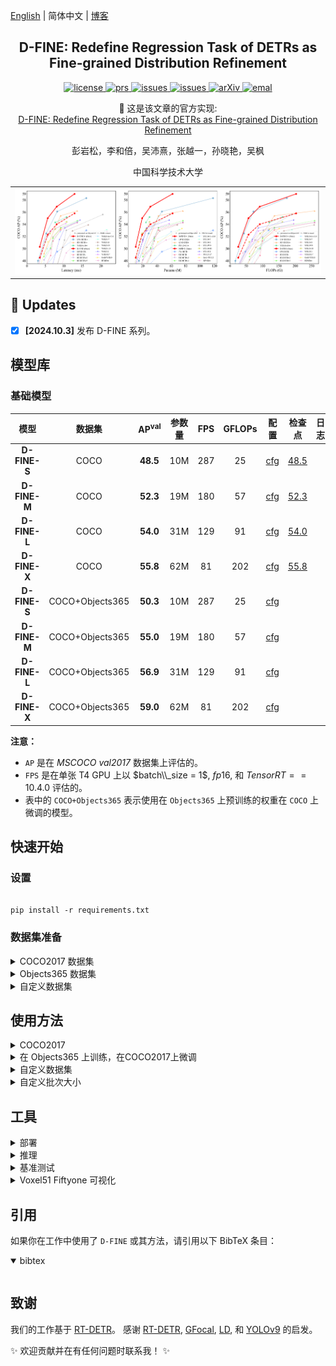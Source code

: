 <!--# [D-FINE: Redefine Regression Task of DETRs as Fine-grained Distribution Refinement](https://arxiv.org/abs/xxxxxx) -->
[English](README.md) | 简体中文 | [博客](src/zoo/dfine/blog_cn.md)

<h2 align="center">
  D-FINE: Redefine Regression Task of DETRs as Fine&#8209;grained&nbsp;Distribution&nbsp;Refinement
</h2>

<p align="center">
    <a href="https://github.com/Peterande/D-FINE/blob/master/LICENSE">
        <img alt="license" src="https://img.shields.io/github/license/Peterande/D-FINE">
    </a>
    <a href="https://github.com/Peterande/D-FINE/pulls">
        <img alt="prs" src="https://img.shields.io/github/issues-pr/Peterande/D-FINE">
    </a>
    <a href="https://github.com/Peterande/D-FINE/issues">
        <img alt="issues" src="https://img.shields.io/github/issues/Peterande/D-FINE?color=pink">
    </a>
    <a href="https://github.com/Peterande/D-FINE">
        <img alt="issues" src="https://img.shields.io/github/stars/Peterande/D-FINE">
    </a>
    <a href="https://arxiv.org/abs/xxx.xxx">
        <img alt="arXiv" src="https://img.shields.io/badge/arXiv-xxx.xxx-red">
    </a>
    <a href="mailto: pengyansong@mail.ustc.edu.cn">
        <img alt="emal" src="https://img.shields.io/badge/contact_me-email-yellow">
    </a>
</p>

<p align="center">
    📄 这是该文章的官方实现:
    <br>
    <a href="https://arxiv.org/abs/xxxxxx">D-FINE: Redefine Regression Task of DETRs as Fine-grained Distribution Refinement</a>
</p>


<p align="center">
彭岩松，李和倍，吴沛熹，张越一，孙晓艳，吴枫
</p>

<p align="center">
中国科学技术大学
</p>
<!-- <table><tr>
<td><img src=https://github.com/Peterande/storage/blob/master/latency.png border=0 width=333></td>
<td><img src=https://github.com/Peterande/storage/blob/master/params.png border=0 width=333></td>
<td><img src=https://github.com/Peterande/storage/blob/master/flops.png border=0 width=333></td>
</tr></table> -->

<table><tr>
<td><img src=https://github.com/Peterande/storage/blob/master/stats_padded.png border=0 width=1000></td>
</tr></table>


## 🚀 Updates
- [x] **\[2024.10.3\]** 发布 D-FINE 系列。
<!-- - 🔜 **\[Next\]** Release D-FINE series pretrained on Objects365. -->


## 模型库

### 基础模型
| 模型 | 数据集 | AP<sup>val</sup> | 参数量 | FPS | GFLOPs | 配置 | 检查点 | 日志 |
| :---: | :---: | :---: |  :---: | :---: | :---: | :---: | :---: | :---: |
**D-FINE-S** | COCO | **48.5** |  10M | 287 | 25 | [cfg](./configs/dfine/dfine_hgnetv2_s_coco.yml) | [48.5](https://github.com/Peterande/storage/releases/download/dfinev1/dfine_s_coco.pth) |
**D-FINE-M** | COCO | **52.3** |  19M | 180 | 57 | [cfg](./configs/dfine/dfine_hgnetv2_m_coco.yml) | [52.3](https://github.com/Peterande/storage/releases/download/dfinev1/dfine_m_coco.pth) |
**D-FINE-L** | COCO | **54.0** |  31M | 129 | 91 | [cfg](./configs/dfine/dfine_hgnetv2_l_coco.yml) | [54.0](https://github.com/Peterande/storage/releases/download/dfinev1/dfine_l_coco.pth) |
**D-FINE-X** | COCO | **55.8** |  62M | 81 | 202 | [cfg](./configs/dfine/dfine_hgnetv2_x_coco.yml) | [55.8](https://github.com/Peterande/storage/releases/download/dfinev1/dfine_x_coco.pth) |
**D-FINE-S** | COCO+Objects365 | **50.3** |  10M | 287 | 25 | [cfg](./configs/dfine/objects365/dfine_hgnetv2_s_obj2coco.yml) | []() |
**D-FINE-M** | COCO+Objects365 | **55.0** |  19M | 180 | 57 | [cfg](./configs/dfine/objects365/dfine_hgnetv2_m_obj2coco.yml) | []() |
**D-FINE-L** | COCO+Objects365 | **56.9** |  31M | 129 | 91 | [cfg](./configs/dfine/objects365/dfine_hgnetv2_l_obj2coco.yml) | []() |
**D-FINE-X** | COCO+Objects365 | **59.0** |  62M | 81 | 202 | [cfg](./configs/dfine/objects365/dfine_hgnetv2_x_obj2coco.yml) | []() |

**注意：**
- `AP` 是在 *MSCOCO val2017* 数据集上评估的。
- `FPS` 是在单张 T4 GPU 上以 $batch\\_size = 1$, $fp16$, 和 $TensorRT==10.4.0$ 评估的。
- 表中的 `COCO+Objects365` 表示使用在 `Objects365` 上预训练的权重在 `COCO` 上微调的模型。
<!-- - `Stage 1`: AP<sup>val</sup> before tuning off advanced augmentations in the final few epochs (Objects365 AP<sup>val</sup> if dataset is `COCO+365`). \
These ckpts offering better generalization.
- `Stage 2`: Best AP<sup>val</sup> after disabling advanced augmentations in the final few epochs. (COCO AP<sup>val</sup> if dataset is `COCO+365`) -->

<!-- - `Stage 1`: AP<sup>val</sup> before tuning off advanced augmentations in the final few epochs (Objects365 AP<sup>val</sup> if dataset is `COCO+365`). \
These ckpts offering better generalization.
- `Stage 2`: Best AP<sup>val</sup> after disabling advanced augmentations in the final few epochs. (COCO AP<sup>val</sup> if dataset is `COCO+365`) -->

## 快速开始

### 设置
  
```shell

pip install -r requirements.txt
```

</details>



### 数据集准备


<details>
  
<summary> COCO2017 数据集 </summary>

1. 从 [OpenDataLab](https://opendatalab.com/OpenDataLab/COCO_2017) 下载 COCO2017。 
1.修改 [coco_detection.yml](./configs/dataset/coco_detection.yml) 中的路径。

    ```yaml
    train_dataloader: 
        img_folder: /data/COCO2017/train2017/
        ann_file: /data/COCO2017/annotations/instances_train2017.json
    val_dataloader:
        img_folder: /data/COCO2017/val2017/
        ann_file: /data/COCO2017/annotations/instances_val2017.json
    ```
      
</details>

<details>
<summary> Objects365 数据集 </summary>

1. 从 [OpenDataLab](https://opendatalab.com/OpenDataLab/Objects365) 下载 Objects365。

2. 设置数据集的基础目录：
```shell
export BASE_DIR=/data/Objects365/data
```

3. 解压并整理目录结构如下：

```shell
${BASE_DIR}/train
├── images
│   ├── v1
│   │   ├── patch0
│   │   │   ├── 000000000.jpg
│   │   │   ├── 000000001.jpg
│   │   │   └── ... (more images)
│   ├── v2
│   │   ├── patchx
│   │   │   ├── 000000000.jpg
│   │   │   ├── 000000001.jpg
│   │   │   └── ... (more images)
├── zhiyuan_objv2_train.json
```

```shell
${BASE_DIR}/val
├── images
│   ├── v1
│   │   ├── patch0
│   │   │   ├── 000000000.jpg
│   │   │   └── ... (more images)
│   ├── v2
│   │   ├── patchx
│   │   │   ├── 000000000.jpg
│   │   │   └── ... (more images)
├── zhiyuan_objv2_val.json
```


4. 创建一个新目录来存储验证集中的图像：
```shell
mkdir -p ${BASE_DIR}/train/images_from_val
```

5. 将 val 目录中的 v1 和 v2 文件夹复制到 train/images_from_val 目录中
```shell
cp -r ${BASE_DIR}/val/images/v1 ${BASE_DIR}/train/images_from_val/
cp -r ${BASE_DIR}/val/images/v2 ${BASE_DIR}/train/images_from_val/
```


6. 运行 remap_obj365.py 将验证集中的部分样本合并到训练集中。具体来说，该脚本将索引在 5000 到 800000 之间的样本从验证集移动到训练集。
```shell
python tools/remap_obj365.py --base_dir ${BASE_DIR}
```


7. 运行 resize_obj365.py 脚本，将数据集中任何最大边长超过 640 像素的图像进行大小调整。使用步骤 5 中生成的更新后的 JSON 文件处理样本数据。
```shell
python tools/resize_obj365.py --base_dir ${BASE_DIR}
```

8. 修改 [obj365_detection.yml](./configs/dataset/obj365_detection.yml) 中的路径。

    ```yaml
    train_dataloader: 
        img_folder: /data/Objects365/data/train
        ann_file: /data/Objects365/data/train/new_zhiyuan_objv2_train_resized.json
    val_dataloader:
        img_folder:  /data/Objects365/data/val/
        ann_file:  /data/Objects365/data/val/new_zhiyuan_objv2_val_resized.json
    ```


</details>

<details>
<summary>自定义数据集</summary>

要在你的自定义数据集上训练，你需要将其组织为 COCO 格式。请按照以下步骤准备你的数据集：

1. **将 `remap_mscoco_category` 设置为 `False`:**

    这可以防止类别 ID 自动映射以匹配 MSCOCO 类别。

    ```yaml
    remap_mscoco_category: False
    ```

2. **组织图像：**

    按以下结构组织你的数据集目录：

    ```shell
    dataset/
    ├── images/
    │   ├── train/
    │   │   ├── image1.jpg
    │   │   ├── image2.jpg
    │   │   └── ...
    │   ├── val/
    │   │   ├── image1.jpg
    │   │   ├── image2.jpg
    │   │   └── ...
    └── annotations/
        ├── instances_train.json
        ├── instances_val.json
        └── ...
    ```

    - **`images/train/`**: 包含所有训练图像。
    - **`images/val/`**: 包含所有验证图像。
    - **`annotations/`**: 包含 COCO 格式的注释文件。

3. **将注释转换为 COCO 格式：**

    如果你的注释尚未为 COCO 格式，你需要进行转换。你可以参考以下 Python 脚本或使用现有工具：

    ```python
    import json

    def convert_to_coco(input_annotations, output_annotations):
        # Implement conversion logic here
        pass

    if __name__ == "__main__":
        convert_to_coco('path/to/your_annotations.json', 'dataset/annotations/instances_train.json')
    ```

4. **更新配置文件：**

    修改你的 [custom_detection.yml](./configs/dataset/custom_detection.yml)。

    ```yaml
    task: detection
    
    evaluator:
      type: CocoEvaluator
      iou_types: ['bbox', ]

    num_classes: 777 # your dataset classes
    remap_mscoco_category: False
    
    train_dataloader: 
      type: DataLoader
      dataset: 
        type: CocoDetection
        img_folder: /data/yourdataset/train
        ann_file: /data/yourdataset/train/train.json
        return_masks: False
        transforms:
          type: Compose
          ops: ~
      shuffle: True
      num_workers: 4
      drop_last: True 
      collate_fn:
        type: BatchImageCollateFuncion
    
    val_dataloader:
      type: DataLoader
      dataset: 
        type: CocoDetection
        img_folder: /data/yourdataset/val
        ann_file: /data/yourdataset/val/ann.json
        return_masks: False
        transforms:
          type: Compose
          ops: ~ 
      shuffle: False
      num_workers: 4
      drop_last: False
      collate_fn:
        type: BatchImageCollateFuncion
    ```
</details>


## 使用方法
<details>
<summary> COCO2017 </summary>

<!-- <summary>1. Training </summary> -->
1. 设置模型
```shell
export model=l
```

2. 训练
```shell
CUDA_VISIBLE_DEVICES=0,1,2,3 torchrun --master_port=777 --nproc_per_node=4 train.py -c configs/dfine/dfine_hgnetv2_${model}_coco.yml --use-amp --seed=0
```

<!-- <summary>2. Testing </summary> -->
3. 测试
```shell
CUDA_VISIBLE_DEVICES=0,1,2,3 torchrun --master_port=777 --nproc_per_node=4 train.py -c configs/dfine/dfine_hgnetv2_${model}_coco.yml -r model.pth --test-only
```

<!-- <summary>3. Tuning </summary> -->
4. 微调
```shell
CUDA_VISIBLE_DEVICES=0,1,2,3 torchrun --master_port=777 --nproc_per_node=4 train.py -c configs/dfine/dfine_hgnetv2_${model}_coco.yml -t model.pth --use-amp --seed=0
```
</details>


<details>
<summary> 在 Objects365 上训练，在COCO2017上微调 </summary>

1. 设置模型
```shell
export model=l
```

2. 在 Objects365 上训练
```shell
CUDA_VISIBLE_DEVICES=0,1,2,3 torchrun --master_port=777 --nproc_per_node=4 train.py -c configs/dfine/objects365/dfine_hgnetv2_${model}_obj365.yml --use-amp --seed=0
```

3. 在 COCO2017 上微调
```shell
CUDA_VISIBLE_DEVICES=0,1,2,3 torchrun --master_port=777 --nproc_per_node=4 train.py -c configs/dfine/objects365/dfine_hgnetv2_${model}_obj2coco.yml --use-amp --seed=0 -t model.pth
```

<!-- <summary>2. Testing </summary> -->
4. 测试
```shell
CUDA_VISIBLE_DEVICES=0,1,2,3 torchrun --master_port=777 --nproc_per_node=4 train.py -c configs/dfine/dfine_hgnetv2_${model}_coco.yml -r model.pth --test-only
```
</details>


<details>
<summary> 自定义数据集 </summary>

1. 设置模型
```shell
export model=l
```

2. 在自定义数据集上训练
```shell
CUDA_VISIBLE_DEVICES=0,1,2,3 torchrun --master_port=777 --nproc_per_node=4 train.py -c configs/dfine/custom/dfine_hgnetv2_${model}_custom.yml --use-amp --seed=0
```
<!-- <summary>2. Testing </summary> -->
3. 测试
```shell
CUDA_VISIBLE_DEVICES=0,1,2,3 torchrun --master_port=777 --nproc_per_node=4 train.py -c configs/dfine/custom/dfine_hgnetv2_${model}_custom.yml -r model.pth --test-only
```
</details>

<details>
<summary> 自定义批次大小 </summary>

例如，如果你想在训练 D-FINE-L 时将 COCO2017 的总批次大小增加一倍，请按照以下步骤操作：

1. **修改你的 [dataloader.yml](./configs/dfine/include/dataloader.yml)**，增加 `total_batch_size`：

    ```yaml
    train_dataloader: 
        total_batch_size: 64  # 原来是 32，现在增加了一倍
    ```

2. **修改你的 [dfine_hgnetv2_l_coco.yml](./configs/dfine/dfine_hgnetv2_l_coco.yml)**。

    ```yaml
    optimizer:
    type: AdamW
    params: 
        - 
        params: '^(?=.*backbone)(?!.*norm|bn).*$'
        lr: 0.000025  # 翻倍，线性缩放原则
        - 
        params: '^(?=.*(?:encoder|decoder))(?=.*(?:norm|bn)).*$'
        weight_decay: 0.

    lr: 0.0005  # 翻倍，线性缩放原则
    betas: [0.9, 0.999]
    weight_decay: 0.0000625  # 减半，但可能需要网格搜索找到最优值

    ema:  # 添加 EMA 设置
        decay: 0.9998  # 根据 1 - (1 - decay) * 2 调整
        warmups: 500  # 减半

    lr_warmup_scheduler:
        warmup_duration: 250  # 减半
    ```

</details>



## 工具

<details>
<summary> 部署 </summary>

<!-- <summary>4. Export onnx </summary> -->
1. 设置
```shell
export model=l
pip install onnx onnxsim
```

2. 导出 onnx
```shell
python tools/export_onnx.py --check -c configs/dfine/dfine_hgnetv2_${model}_coco.yml -r model.pth
```

3. 导出 [tensorrt](https://docs.nvidia.com/deeplearning/tensorrt/install-guide/index.html)
```shell
trtexec --onnx="model.onnx" --saveEngine="model.engine" --fp16
```

</details>

<details>
<summary> 推理 </summary>


1. 设置
```shell
export model=l
pip install -r tools/inference/requirements.txt
```


<!-- <summary>5. Inference </summary> -->
2. 推理 (onnxruntime / tensorrt / torch)
```shell
python tools/inference/onnx_inf.py --onnx-file model.onnx --im-file image.jpg
python tools/inference/trt_inf.py --trt-file model.trt --im-file image.jpg
python tools/inference/torch_inf.py -c configs/dfine/dfine_hgnetv2_${model}_coco.yml -r model.pth --im-file image.jpg --device cuda:0
```
</details>

<details>
<summary> 基准测试  </summary>

1. 设置
```shell
export model=l
pip install -r tools/benchmark/requirements.txt
```

<!-- <summary>6. Benchmark </summary> -->
2. 模型 FLOPs、MACs、参数量
```shell
python tools/benchmark/get_info.py -c configs/dfine/dfine_hgnetv2_${model}_coco.yml
```

2. TensorRT 延迟
```shell
python tools/benchmark/trt_benchmark.py --COCO_dir path/to/COCO2017 --engine_dir model.engine
```
</details>

<details>
<summary> Voxel51 Fiftyone 可视化  </summary>

1. 设置
```shell
export model=l
pip install fiftyone
```
4. Voxel51 Fiftyone 可视化 ([fiftyone](https://github.com/voxel51/fiftyone))
```shell
python tools/visualization/fiftyone_vis.py -c configs/dfine/dfine_hgnetv2_${model}_coco.yml -r model.pth
```
</details>

## 引用
如果你在工作中使用了 `D-FINE` 或其方法，请引用以下 BibTeX 条目：
<details open>
<summary> bibtex </summary>

```latex

```
</details>

## 致谢
我们的工作基于 [RT-DETR](https://github.com/lyuwenyu/RT-DETR)。
感谢 [RT-DETR](https://github.com/lyuwenyu/RT-DETR), [GFocal](https://github.com/implus/GFocal), [LD](https://github.com/HikariTJU/LD), 和 [YOLOv9](https://github.com/WongKinYiu/yolov9) 的启发。

✨ 欢迎贡献并在有任何问题时联系我！ ✨